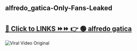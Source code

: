 
 ## alfredo_gatica-Only-Fans-Leaked

# <h2><a href="https://clipsfans.com/alfredo_gatica&ref=git">🔗 Click to LINKS ⏩⏩ 👉 🟢 alfredo gatica </a></h2>

<a href="https://clipsfans.com/alfredo_gatica&ref=git" rel="nofollow" data-target="animated-image.originalLink"><img src="https://i.ibb.co.com/xMMVF88/686577567.gif" alt="Viral Video Original" style="max-width: 100%; display: inline-block;" data-target="animated-image.originalImage"></a>
